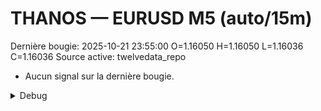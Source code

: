 # THANOS — EURUSD M5 (auto/15m)
Dernière bougie: 2025-10-21 23:55:00  O=1.16050  H=1.16050  L=1.16036  C=1.16036
Source active: twelvedata_repo

- Aucun signal sur la dernière bougie.

<details><summary>Debug</summary>

- TD_API_KEY manquant.

</details>